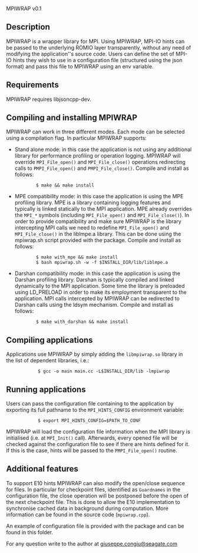 MPIWRAP v0.1

Description
-----------
MPIWRAP is a wrapper library for MPI. Using MPIWRAP, MPI-IO hints can be passed to the
underlying ROMIO layer transparently, without any need of modifying the application''s
source code. Users can define the set of MPI-IO hints they wish to use in a configuration
file (structured using the json format) and pass this file to MPIWRAP using an env
variable.


Requirements
------------
MPIWRAP requires libjsoncpp-dev.


Compiling and installing MPIWRAP
--------------------------------
MPIWRAP can work in three different modes. Each mode can be selected using a compilation
flag. In particular MPIWRAP supports:

  * Stand alone mode: in this case the application is not using any additional library
    for performance profiling or operation logging. MPIWRAP will override `MPI_File_open()`
    and `MPI_File_close()` operations redirecting calls to `PMPI_File_open()` and `PMPI_File_close()`.
    Compile and install as follows:

                $ make && make install

  * MPE compatibility mode: in this case the application is using the MPE profiling library.
    MPE is a library containing logging features and typically is linked statically to the
    MPI application. MPE already overrides the `MPI_*` symbols (including `MPI_File_open()` and
    `MPI_File_close()`). In order to provide compatibility and make sure MPIWRAP is the library
    intercepting MPI calls we need to redefine `MPI_File_open()` and `MPI_File_close()` in the
    liblmpe.a library. This can be done using the mpiwrap.sh script provided with the
    package. Compile and install as follows:

                $ make with_mpe && make install
                $ bash mpiwrap.sh -w -f $INSTALL_DIR/lib/liblmpe.a

  * Darshan compatibility mode: in this case the application is using the Darshan profiling
    library. Darshan is typically compiled and linked dynamically to the MPI application.
    Some time the library is preloaded using LD_PRELOAD in order to make its employment
    transparent to the application. MPI calls intercepted by MPIWRAP can be redirected
    to Darshan calls using the ldsym mechanism. Compile and install as follows:

                $ make with_darshan && make install


Compiling applications
----------------------
Applications use MPIWRAP by simply adding the `libmpiwrap.so` library in the list of dependent
libraries, i.e.:

                $ gcc -o main main.cc -L$INSTALL_DIR/lib -lmpiwrap


Running applications
--------------------
Users can pass the configuration file containing to the application by exporting its full
pathname to the `MPI_HINTS_CONFIG` environment variable:

                $ export MPI_HINTS_CONFIG=$PATH_TO_CONF

MPIWRAP will load the configuration file information when the MPI library is initialised
(i.e. at `MPI_Init()` call). Afterwards, every opened file will be checked against the
configuration file to see if there are hints defined for it. If this is the case, hints
will be passed to the `PMPI_File_open()` routine.


Additional features
-------------------
To support E10 hints MPIWRAP can also modify the open/close sequence for files. In particular
for checkpoint files, identified as `Guardnames` in the configuration file, the close operation
will be postponed before the open of the next checkpoint file. This is done to allow the E10
implementation to synchronise cached data in background during computation. More information
can be found in the source code (`mpiwrap.cpp`).


An example of configuration file is provided with the package and can be found in this folder.

For any question write to the author at giuseppe.congiu@seagate.com
